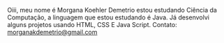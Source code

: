 Oiii, meu nome é Morgana Koehler Demetrio
estou estudando Ciência da Computação, a linguagem que estou estudando é Java. 
Já desenvolvi alguns projetos usando HTML, CSS E Java Script.
Contato: morganakdemetrio@gmail.com
